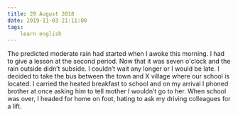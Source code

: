 ```yaml
---
title: 29 August 2018
date: 2019-11-03 21:11:00
tags:
    learn english
---
```


The predicted moderate rain had started when I awoke this morning. I had to give a lesson at the second period. Now that it was seven o'clock and the rain outside didn’t subside. I couldn’t wait any longer or I would be late. I decided to take the bus between the town and X village where our school is located. I carried the heated breakfast to school and on my arrival I phoned brother at once asking him to tell mother I wouldn’t go to her. When school was over, I headed for home on foot, hating to ask my driving colleagues for a lift. 